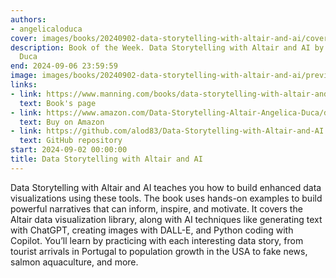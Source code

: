 ```yaml
---
authors:
- angelicaloduca
cover: images/books/20240902-data-storytelling-with-altair-and-ai/cover.jpg
description: Book of the Week. Data Storytelling with Altair and AI by Angelica Lo
  Duca
end: 2024-09-06 23:59:59
image: images/books/20240902-data-storytelling-with-altair-and-ai/preview.jpg
links:
- link: https://www.manning.com/books/data-storytelling-with-altair-and-ai
  text: Book's page
- link: https://www.amazon.com/Data-Storytelling-Altair-Angelica-Duca/dp/1633437922
  text: Buy on Amazon
- link: https://github.com/alod83/Data-Storytelling-with-Altair-and-AI
  text: GitHub repository
start: 2024-09-02 00:00:00
title: Data Storytelling with Altair and AI
---
```


Data Storytelling with Altair and AI teaches you how to build enhanced data visualizations using these tools. The book uses hands-on examples to build powerful narratives that can inform, inspire, and motivate. It covers the Altair data visualization library, along with AI techniques like generating text with ChatGPT, creating images with DALL-E, and Python coding with Copilot. You’ll learn by practicing with each interesting data story, from tourist arrivals in Portugal to population growth in the USA to fake news, salmon aquaculture, and more.
